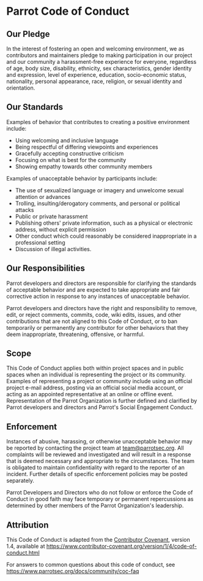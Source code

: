 # Parrot Code of Conduct

## Our Pledge

In the interest of fostering an open and welcoming environment, we as
contributors and maintainers pledge to making participation in our project and
our community a harassment-free experience for everyone, regardless of age, body
size, disability, ethnicity, sex characteristics, gender identity and expression,
level of experience, education, socio-economic status, nationality, personal
appearance, race, religion, or sexual identity and orientation.

## Our Standards

Examples of behavior that contributes to creating a positive environment
include:

* Using welcoming and inclusive language
* Being respectful of differing viewpoints and experiences
* Gracefully accepting constructive criticism
* Focusing on what is best for the community
* Showing empathy towards other community members

Examples of unacceptable behavior by participants include:

* The use of sexualized language or imagery and unwelcome sexual attention or
  advances
* Trolling, insulting/derogatory comments, and personal or political attacks
* Public or private harassment
* Publishing others' private information, such as a physical or electronic
  address, without explicit permission
* Other conduct which could reasonably be considered inappropriate in a
  professional setting
* Discussion of illegal activities.

## Our Responsibilities

Parrot developers and directors are responsible for clarifying the standards of acceptable
behavior and are expected to take appropriate and fair corrective action in
response to any instances of unacceptable behavior.

Parrot developers and directors have the right and responsibility to remove, edit, or
reject comments, commits, code, wiki edits, issues, and other contributions
that are not aligned to this Code of Conduct, or to ban temporarily or
permanently any contributor for other behaviors that they deem inappropriate,
threatening, offensive, or harmful.

## Scope

This Code of Conduct applies both within project spaces and in public spaces
when an individual is representing the project or its community. Examples of
representing a project or community include using an official project e-mail
address, posting via an official social media account, or acting as an appointed
representative at an online or offline event. Representation of the Parrot Organization 
is further defined and clarified by Parrot developers and directors and Parrot's Social Engagement Conduct.

## Enforcement

Instances of abusive, harassing, or otherwise unacceptable behavior may be
reported by contacting the project team at team@parrotsec.org. All
complaints will be reviewed and investigated and will result in a response that
is deemed necessary and appropriate to the circumstances. The team is
obligated to maintain confidentiality with regard to the reporter of an incident.
Further details of specific enforcement policies may be posted separately.

Parrot Developers and Directors who do not follow or enforce the Code of Conduct in good
faith may face temporary or permanent repercussions as determined by other
members of the Parrot Organization's leadership.

## Attribution

This Code of Conduct is adapted from the [Contributor Covenant][homepage], version 1.4,
available at https://www.contributor-covenant.org/version/1/4/code-of-conduct.html

[homepage]: https://www.parrotsec.org

For answers to common questions about this code of conduct, see
https://www.parrotsec.org/docs/community/coc-faq


